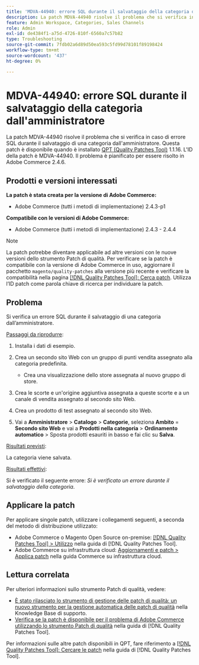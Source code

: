 ```yaml
---
title: 'MDVA-44940: errore SQL durante il salvataggio della categoria dall''amministratore'
description: La patch MDVA-44940 risolve il problema che si verifica in caso di errore SQL durante il salvataggio di una categoria dall'amministratore. Questa patch è disponibile quando è installato [Quality Patches Tool (QPT)](https://experienceleague.adobe.com/it/docs/commerce-operations/tools/quality-patches-tool/quality-patches-tool-to-self-serve-quality-patches) 1.1.16. L'ID della patch è MDVA-44940. Il problema è pianificato per essere risolto in Adobe Commerce 2.4.6.
feature: Admin Workspace, Categories, Sales Channels
role: Admin
exl-id: de4384f1-a75d-4726-810f-6560a7c57b82
type: Troubleshooting
source-git-commit: 7fdb02a6d89d50ea593c5fd99d78101f89198424
workflow-type: tm+mt
source-wordcount: '437'
ht-degree: 0%

---
```


# MDVA-44940: errore SQL durante il salvataggio della categoria dall&#39;amministratore

La patch MDVA-44940 risolve il problema che si verifica in caso di errore SQL durante il salvataggio di una categoria dall&#39;amministratore. Questa patch è disponibile quando è installato [QPT (Quality Patches Tool)](https://experienceleague.adobe.com/it/docs/commerce-operations/tools/quality-patches-tool/quality-patches-tool-to-self-serve-quality-patches) 1.1.16. L&#39;ID della patch è MDVA-44940. Il problema è pianificato per essere risolto in Adobe Commerce 2.4.6.

## Prodotti e versioni interessati

**La patch è stata creata per la versione di Adobe Commerce:**

* Adobe Commerce (tutti i metodi di implementazione) 2.4.3-p1

**Compatibile con le versioni di Adobe Commerce:**

* Adobe Commerce (tutti i metodi di implementazione) 2.4.3 - 2.4.4

>[!NOTE]
>
>La patch potrebbe diventare applicabile ad altre versioni con le nuove versioni dello strumento Patch di qualità. Per verificare se la patch è compatibile con la versione di Adobe Commerce in uso, aggiornare il pacchetto `magento/quality-patches` alla versione più recente e verificare la compatibilità nella pagina [[!DNL Quality Patches Tool]: Cerca patch](https://experienceleague.adobe.com/it/docs/commerce-operations/tools/quality-patches-tool/quality-patches-tool-to-self-serve-quality-patches). Utilizza l’ID patch come parola chiave di ricerca per individuare la patch.

## Problema

Si verifica un errore SQL durante il salvataggio di una categoria dall’amministratore.

<u>Passaggi da riprodurre</u>:

1. Installa i dati di esempio.
1. Crea un secondo sito Web con un gruppo di punti vendita assegnato alla categoria predefinita.

   * Crea una visualizzazione dello store assegnata al nuovo gruppo di store.

1. Crea le scorte e un&#39;origine aggiuntiva assegnata a queste scorte e a un canale di vendita assegnato al secondo sito Web.
1. Crea un prodotto di test assegnato al secondo sito Web.
1. Vai a **Amministratore** > **Catalogo** > **Categorie**, seleziona **Ambito** = **Secondo sito Web** e vai a **Prodotti nella categoria** > **Ordinamento automatico** > Sposta prodotti esauriti in basso e fai clic su **Salva**.

<u>Risultati previsti</u>:

La categoria viene salvata.

<u>Risultati effettivi</u>:

Si è verificato il seguente errore: *Si è verificato un errore durante il salvataggio della categoria*.

## Applicare la patch

Per applicare singole patch, utilizzare i collegamenti seguenti, a seconda del metodo di distribuzione utilizzato:

* Adobe Commerce o Magento Open Source on-premise: [[!DNL Quality Patches Tool] > Utilizzo](/help/tools/quality-patches-tool/usage.md) nella guida di [!DNL Quality Patches Tool].
* Adobe Commerce su infrastruttura cloud: [Aggiornamenti e patch > Applica patch](https://experienceleague.adobe.com/docs/commerce-cloud-service/user-guide/develop/upgrade/apply-patches.html?lang=it) nella guida Commerce su infrastruttura cloud.

## Lettura correlata

Per ulteriori informazioni sullo strumento Patch di qualità, vedere:

* [È stato rilasciato lo strumento di gestione delle patch di qualità: un nuovo strumento per la gestione automatica delle patch di qualità](https://experienceleague.adobe.com/it/docs/commerce-operations/tools/quality-patches-tool/quality-patches-tool-to-self-serve-quality-patches) nella Knowledge Base di supporto.
* [Verifica se la patch è disponibile per il problema di Adobe Commerce utilizzando lo strumento Patch di qualità](/help/tools/quality-patches-tool/patches-available-in-qpt/check-patch-for-magento-issue-with-magento-quality-patches.md) nella guida di [!DNL Quality Patches Tool].

Per informazioni sulle altre patch disponibili in QPT, fare riferimento a [[!DNL Quality Patches Tool]: Cercare le patch](https://experienceleague.adobe.com/tools/commerce-quality-patches/index.html?lang=it) nella guida di [!DNL Quality Patches Tool].
